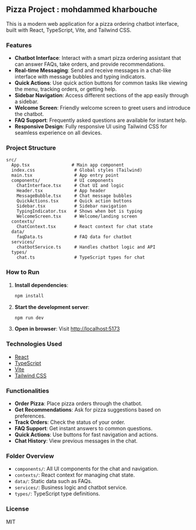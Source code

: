 ## Pizza Project : mohdammed kharbouche

This is a modern web application for a pizza ordering chatbot interface, built with React, TypeScript, Vite, and Tailwind CSS.

### Features

- **Chatbot Interface**: Interact with a smart pizza ordering assistant that can answer FAQs, take orders, and provide recommendations.
- **Real-time Messaging**: Send and receive messages in a chat-like interface with message bubbles and typing indicators.
- **Quick Actions**: Use quick action buttons for common tasks like viewing the menu, tracking orders, or getting help.
- **Sidebar Navigation**: Access different sections of the app easily through a sidebar.
- **Welcome Screen**: Friendly welcome screen to greet users and introduce the chatbot.
- **FAQ Support**: Frequently asked questions are available for instant help.
- **Responsive Design**: Fully responsive UI using Tailwind CSS for seamless experience on all devices.

### Project Structure

```
src/
  App.tsx                # Main app component
  index.css               # Global styles (Tailwind)
  main.tsx                # App entry point
  components/             # UI components
    ChatInterface.tsx     # Chat UI and logic
    Header.tsx            # App header
    MessageBubble.tsx     # Chat message bubbles
    QuickActions.tsx      # Quick action buttons
    Sidebar.tsx           # Sidebar navigation
    TypingIndicator.tsx   # Shows when bot is typing
    WelcomeScreen.tsx     # Welcome/landing screen
  contexts/
    ChatContext.tsx       # React context for chat state
  data/
    faqData.ts            # FAQ data for chatbot
  services/
    chatbotService.ts     # Handles chatbot logic and API
  types/
    chat.ts               # TypeScript types for chat
```

### How to Run

1. **Install dependencies**:
   ```sh
   npm install
   ```
2. **Start the development server**:
   ```sh
   npm run dev
   ```
3. **Open in browser**: Visit [http://localhost:5173](http://localhost:5173)

### Technologies Used

- [React](https://react.dev/)
- [TypeScript](https://www.typescriptlang.org/)
- [Vite](https://vitejs.dev/)
- [Tailwind CSS](https://tailwindcss.com/)

### Functionalities

- **Order Pizza**: Place pizza orders through the chatbot.
- **Get Recommendations**: Ask for pizza suggestions based on preferences.
- **Track Orders**: Check the status of your order.
- **FAQ Support**: Get instant answers to common questions.
- **Quick Actions**: Use buttons for fast navigation and actions.
- **Chat History**: View previous messages in the chat.

### Folder Overview

- `components/`: All UI components for the chat and navigation.
- `contexts/`: React context for managing chat state.
- `data/`: Static data such as FAQs.
- `services/`: Business logic and chatbot service.
- `types/`: TypeScript type definitions.

### License

MIT
